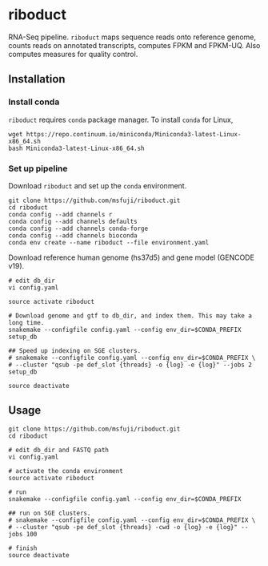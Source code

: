 # riboduct
RNA-Seq pipeline. `riboduct` maps sequence reads onto reference genome, counts
reads on annotated transcripts, computes FPKM and FPKM-UQ. Also computes
measures for quality control.

## Installation
### Install conda
`riboduct` requires `conda` package manager. To install `conda` for Linux,
```
wget https://repo.continuum.io/miniconda/Miniconda3-latest-Linux-x86_64.sh
bash Miniconda3-latest-Linux-x86_64.sh
```

### Set up pipeline
Download `riboduct` and set up the `conda` environment.
```
git clone https://github.com/msfuji/riboduct.git
cd riboduct
conda config --add channels r
conda config --add channels defaults
conda config --add channels conda-forge
conda config --add channels bioconda
conda env create --name riboduct --file environment.yaml
```
Download reference human genome (hs37d5) and gene model (GENCODE v19).
```
# edit db_dir
vi config.yaml

source activate riboduct

# Download genome and gtf to db_dir, and index them. This may take a long time.
snakemake --configfile config.yaml --config env_dir=$CONDA_PREFIX setup_db

## Speed up indexing on SGE clusters.
# snakemake --configfile config.yaml --config env_dir=$CONDA_PREFIX \
# --cluster "qsub -pe def_slot {threads} -o {log} -e {log}" --jobs 2 setup_db

source deactivate
```

## Usage
```
git clone https://github.com/msfuji/riboduct.git
cd riboduct

# edit db_dir and FASTQ path
vi config.yaml

# activate the conda environment
source activate riboduct

# run
snakemake --configfile config.yaml --config env_dir=$CONDA_PREFIX

## run on SGE clusters.
# snakemake --configfile config.yaml --config env_dir=$CONDA_PREFIX \
# --cluster "qsub -pe def_slot {threads} -cwd -o {log} -e {log}" --jobs 100

# finish
source deactivate
```
